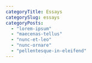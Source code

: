 ```yaml
---
categoryTitle: Essays
categorySlug: essays
categoryPosts:
  - "lorem-ipsum"
  - "maecenas-tellus"
  - "nunc-et-leo"
  - "nunc-ornare"
  - "pellentesque-in-eleifend"
---
```

